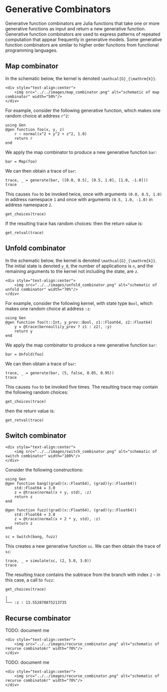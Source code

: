 # Generative Combinators

Generative function combinators are Julia functions that take one or more generative functions as input and return a new generative function. Generative function combinators are used to express patterns of repeated computation that appear frequently in generative models. Some generative function combinators are similar to higher order functions from functional programming languages.

## Map combinator

In the schematic below, the kernel is denoted ``\mathcal{G}_{\mathrm{k}}``.
```@raw html
<div style="text-align:center">
    <img src="../../images/map_combinator.png" alt="schematic of map combinator" width="50%"/>
</div>
```

For example, consider the following generative function, which makes one random choice at address `r^2`:
```@example map_combinator
using Gen
@gen function foo(x, y, z)
    r ~ normal(x^2 + y^2 + z^2, 1.0)
    return r
end
```
We apply the map combinator to produce a new generative function `bar`:
```@example map_combinator
bar = Map(foo)
```
We can then obtain a trace of `bar`:
```@example map_combinator
trace, _ = generate(bar, ([0.0, 0.5], [0.5, 1.0], [1.0, -1.0]))
trace
```
This causes `foo` to be invoked twice, once with arguments `(0.0, 0.5, 1.0)` in address namespace `1` and once with arguments `(0.5, 1.0, -1.0)` in address namespace `2`.

```@example map_combinator
get_choices(trace)
```
If the resulting trace has random choices:
then the return value is:

```@example map_combinator
get_retval(trace)
```

## Unfold combinator

In the schematic below, the kernel is denoted ``\mathcal{G}_{\mathrm{k}}``.
The initial state is denoted ``y_0``, the number of applications is ``n``, and the remaining arguments to the kernel not including the state, are ``z``.
```@raw html
<div style="text-align:center">
    <img src="../../images/unfold_combinator.png" alt="schematic of unfold combinator" width="70%"/>
</div>
```

For example, consider the following kernel, with state type `Bool`, which makes one random choice at address `:z`:
```@example unfold_combinator
using Gen
@gen function foo(t::Int, y_prev::Bool, z1::Float64, z2::Float64)
    y = @trace(bernoulli(y_prev ? z1 : z2), :y)
    return y
end
```
We apply the map combinator to produce a new generative function `bar`:
```@example unfold_combinator
bar = Unfold(foo)
```
We can then obtain a trace of `bar`:
```@example unfold_combinator
trace, _ = generate(bar, (5, false, 0.05, 0.95))
trace
```
This causes `foo` to be invoked five times.
The resulting trace may contain the following random choices:
```@example unfold_combinator
get_choices(trace)
```
then the return value is:
```@example unfold_combinator
get_retval(trace)
```

## Switch combinator

```@raw html
<div style="text-align:center">
    <img src="../../images/switch_combinator.png" alt="schematic of switch combinator" width="100%"/>
</div>
```

Consider the following constructions:

```@example switch_combinator
using Gen
@gen function bang((grad)(x::Float64), (grad)(y::Float64))
    std::Float64 = 3.0
    z = @trace(normal(x + y, std), :z)
    return z
end

@gen function fuzz((grad)(x::Float64), (grad)(y::Float64))
    std::Float64 = 3.0
    z = @trace(normal(x + 2 * y, std), :z)
    return z
end

sc = Switch(bang, fuzz)
```

This creates a new generative function `sc`. We can then obtain the trace of `sc`:

```@example switch_combinator
trace, _ = simulate(sc, (2, 5.0, 3.0))
trace
```

The resulting trace contains the subtrace from the branch with index `2` - in this case, a call to `fuzz`:

```@example switch_combinator
get_choices(trace)
```
```
│
└── :z : 13.552870875213735
```

## Recurse combinator

TODO: document me

```@raw html
<div style="text-align:center">
    <img src="../../images/recurse_combinator.png" alt="schematic of recurse combinatokr" width="70%"/>
</div>
```

TODO: document me

```@raw html
<div style="text-align:center">
    <img src="../../images/recurse_combinator.png" alt="schematic of recurse combinatokr" width="70%"/>
</div>
```